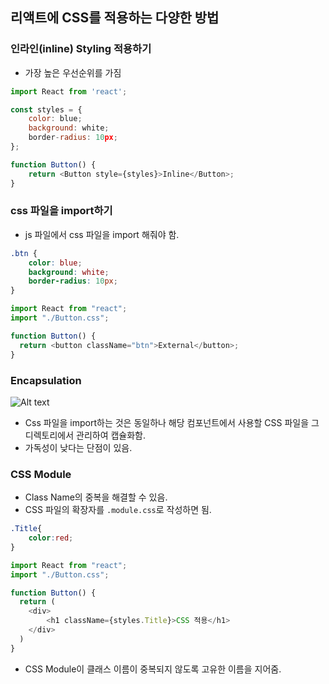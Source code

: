 ## 리액트에 CSS를 적용하는 다양한 방법
### 인라인(inline) Styling 적용하기
- 가장 높은 우선순위를 가짐
```js
import React from 'react';

const styles = {
    color: blue;
    background: white;
    border-radius: 10px;
};

function Button() {
    return <Button style={styles}>Inline</Button>;
}
```

### css 파일을 import하기
- js 파일에서 css 파일을 import 해줘야 함.
```css
.btn {
    color: blue;
    background: white;
    border-radius: 10px;
}
```
```js
import React from "react";
import "./Button.css";

function Button() {
  return <button className="btn">External</button>;
}
```

### Encapsulation
![Alt text](image.png)
- Css 파일을 import하는 것은 동일하나 해당 컴포넌트에서 사용할 CSS 파일을 그 디렉토리에서 관리하여 캡슐화함.
- 가독성이 낮다는 단점이 있음.

### CSS Module
- Class Name의 중복을 해결할 수 있음.
- CSS 파일의 확장자를 `.module.css`로 작성하면 됨.
```css
.Title{
	color:red;
}
```
```js
import React from "react";
import "./Button.css";

function Button() {
  return (
    <div>
        <h1 className={styles.Title}>CSS 적용</h1>
    </div>
  )
}
```
- CSS Module이 클래스 이름이 중복되지 않도록 고유한 이름을 지어줌.